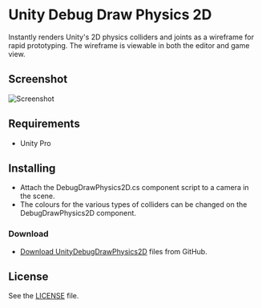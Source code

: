 # Unity Debug Draw Physics 2D

Instantly renders Unity's 2D physics colliders and joints as a wireframe for rapid prototyping. The wireframe is viewable in both the editor and game view.

## Screenshot

![Screenshot](https://raw.githubusercontent.com/AllanBishop/UnityDebugDrawPhysics2D/master/screenshot.png "Screenshot")

## Requirements

 - Unity Pro

## Installing

- Attach the DebugDrawPhysics2D.cs component script to a camera in the scene.
- The colours for the various types of colliders can be changed on the DebugDrawPhysics2D component.

### Download

- [Download UnityDebugDrawPhysics2D](https://github.com/AllanBishop/UnityDebugDrawPhysics2D/archive/master.zip) files from GitHub.


## License

See the [LICENSE](https://github.com/AllanBishop/UnityDebugDrawPhysics2D/blob/master/LICENSE.md) file.